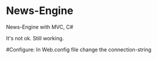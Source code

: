 # News-Engine
News-Engine with MVC, C#

It's not ok.
Still working.


#Configure:
In Web.config file change the connection-string
